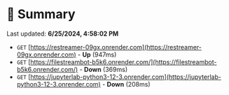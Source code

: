 # 📖 Summary
Last updated: **6/25/2024, 4:58:02 PM**

- `GET` [https://restreamer-09gx.onrender.com](https://restreamer-09gx.onrender.com) - **Up** (947ms)
- `GET` [https://filestreambot-b5k6.onrender.com/](https://filestreambot-b5k6.onrender.com/) - **Down** (369ms)
- `GET` [https://jupyterlab-python3-12-3.onrender.com](https://jupyterlab-python3-12-3.onrender.com) - **Down** (208ms)
